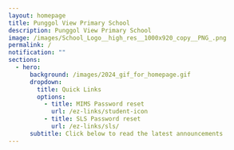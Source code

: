 ```yaml
---
layout: homepage
title: Punggol View Primary School
description: Punggol View Primary School
image: /images/School_Logo__high_res__1000x920_copy__PNG_.png
permalink: /
notification: ""
sections:
  - hero:
      background: /images/2024_gif_for_homepage.gif
      dropdown:
        title: Quick Links
        options:
          - title: MIMS Password reset
            url: /ez-links/student-icon
          - title: SLS Password reset
            url: /ez-links/sls/
      subtitle: Click below to read the latest announcements
---
```

